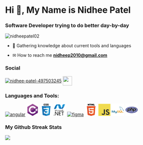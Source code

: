 <h1 align="left">Hi 👋, My Name is Nidhee Patel</h1>
<h3 align="left">Software Developer trying to do better day-by-day</h3>

<p align="left"> <img src="https://komarev.com/ghpvc/?username=nidheepatel02&label=Profile%20views&color=0e75b6&style=flat" alt="nidheepatel02" /> </p>

- 🌱 Gathering knowledge about current tools and languages

- ✉ How to reach me **nidheep2010@gmail.com**

<h3 align="left">Social</h3>
<p align="left">
<a href="https://linkedin.com/in/nidhee-patel-497503245" target="blank"><img align="center" src="https://raw.githubusercontent.com/rahuldkjain/github-profile-readme-generator/master/src/images/icons/Social/linked-in-alt.svg" alt="nidhee-patel-497503245" height="30" width="40" /></a>
<a href="https://www.github.com/nidheepatel02" target="_blank" rel="noreferrer">  <img align="center" src="https://raw.githubusercontent.com/danielcranney/readme-generator/main/public/icons/socials/github.svg" width="30" height="30" /> </picture> </a>
</p>

<h3 align="left">Languages and Tools:</h3>
<p align="left"> <a href="https://angular.io" target="_blank" rel="noreferrer"> <img src="https://angular.io/assets/images/logos/angular/angular.svg" alt="angular" width="40" height="40"/></a>   <a href="https://www.w3schools.com/cs/" target="_blank" rel="noreferrer"> <img src="https://raw.githubusercontent.com/devicons/devicon/master/icons/csharp/csharp-original.svg" alt="csharp" width="40" height="40"/></a> 
<a href="https://www.w3schools.com/css/" target="_blank" rel="noreferrer"> <img src="https://raw.githubusercontent.com/devicons/devicon/master/icons/css3/css3-original-wordmark.svg" alt="css3" width="40" height="40"/></a> 
<a href="https://dotnet.microsoft.com/" target="_blank" rel="noreferrer"> <img src="https://raw.githubusercontent.com/devicons/devicon/master/icons/dot-net/dot-net-original-wordmark.svg" alt="dotnet" width="40" height="40"/></a> 
<a href="https://www.figma.com/" target="_blank" rel="noreferrer"> <img src="https://www.vectorlogo.zone/logos/figma/figma-icon.svg" alt="figma" width="40" height="40"/></a> 
<a href="https://www.w3.org/html/" target="_blank" rel="noreferrer"> <img src="https://raw.githubusercontent.com/devicons/devicon/master/icons/html5/html5-original-wordmark.svg" alt="html5" width="40" height="40"/></a> 
<a href="https://developer.mozilla.org/en-US/docs/Web/JavaScript" target="_blank" rel="noreferrer"> <img src="https://raw.githubusercontent.com/devicons/devicon/master/icons/javascript/javascript-original.svg" alt="javascript" width="40" height="40"/></a> 
<a href="https://www.mysql.com/" target="_blank" rel="noreferrer"> <img src="https://raw.githubusercontent.com/devicons/devicon/master/icons/mysql/mysql-original-wordmark.svg" alt="mysql" width="40" height="40"/></a> 
<a href="https://www.php.net" target="_blank" rel="noreferrer"> <img src="https://raw.githubusercontent.com/devicons/devicon/master/icons/php/php-original.svg" alt="php" width="40" height="40"/></a> </p>

<h3>My Github Streak Stats</h3>
<a href="http://www.github.com/nidheepatel02"><img src="https://github-readme-streak-stats.herokuapp.com/?user=nidheepatel02&stroke=ffffff&background=1c1917&ring=0891b2&fire=0891b2&currStreakNum=ffffff&currStreakLabel=0891b2&sideNums=ffffff&sideLabels=ffffff&dates=ffffff&hide_border=true" /></a>
